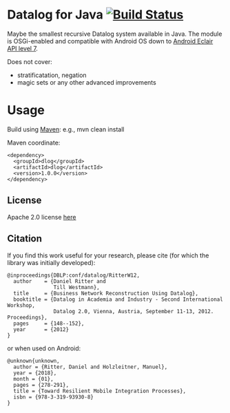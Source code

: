# Datalog for Java [![Build Status](https://travis-ci.org/dritter-hd/dlog.svg?branch=master)](https://travis-ci.org/dritter-hd/dlog)

Maybe the smallest recursive Datalog system available in Java. The module is OSGi-enabled and compatible with Android OS down to [Android Eclair API level 7](https://en.wikipedia.org/wiki/Android_version_history#Android_2.1_Eclair_(API_7)).

Does not cover:
- stratificatation, negation
- magic sets or any other advanced improvements

# Usage

Build using [Maven](https://maven.apache.org/): e.g., mvn clean install

Maven coordinate:
```
<dependency>
  <groupId>dlog</groupId>
  <artifactId>dlog</artifactId>
  <version>1.0.0</version>
</dependency>
```

## License

Apache 2.0 license [here](https://github.com/dritter-hd/dlog/blob/master/LICENSE)

## Citation

If you find this work useful for your research, please cite (for which the library was initially developed):
```
@inproceedings{DBLP:conf/datalog/RitterW12,
  author    = {Daniel Ritter and
               Till Westmann},
  title     = {Business Network Reconstruction Using Datalog},
  booktitle = {Datalog in Academia and Industry - Second International Workshop,
               Datalog 2.0, Vienna, Austria, September 11-13, 2012. Proceedings},
  pages     = {148--152},
  year      = {2012}
}
```

or when used on Android:
```
@unknown{unknown,
  author = {Ritter, Daniel and Holzleitner, Manuel},
  year = {2018},
  month = {01},
  pages = {278-291},
  title = {Toward Resilient Mobile Integration Processes},
  isbn = {978-3-319-93930-8}
}
```
